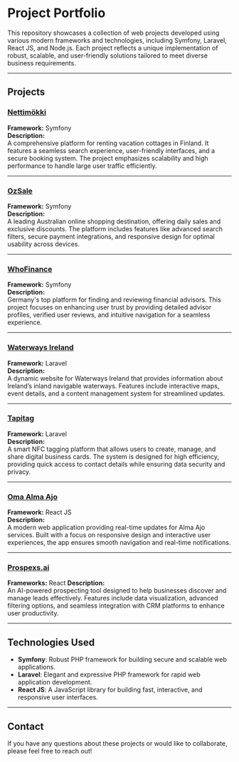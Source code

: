 # Project Portfolio

This repository showcases a collection of web projects developed using various modern frameworks and technologies, including Symfony, Laravel, React JS, and Node.js. Each project reflects a unique implementation of robust, scalable, and user-friendly solutions tailored to meet diverse business requirements.

---

## Projects

### [Nettimökki](https://www.nettimokki.com/)
**Framework:** Symfony  
**Description:**  
A comprehensive platform for renting vacation cottages in Finland. It features a seamless search experience, user-friendly interfaces, and a secure booking system. The project emphasizes scalability and high performance to handle large user traffic efficiently.

---

### [OzSale](https://www.ozsale.com.au/)
**Framework:** Symfony  
**Description:**  
A leading Australian online shopping destination, offering daily sales and exclusive discounts. The platform includes features like advanced search filters, secure payment integrations, and responsive design for optimal usability across devices.

---

### [WhoFinance](https://www.whofinance.de/)
**Framework:** Symfony  
**Description:**  
Germany's top platform for finding and reviewing financial advisors. This project focuses on enhancing user trust by providing detailed advisor profiles, verified user reviews, and intuitive navigation for a seamless experience.

---

### [Waterways Ireland](https://www.waterwaysireland.org/)
**Framework:** Laravel  
**Description:**  
A dynamic website for Waterways Ireland that provides information about Ireland’s inland navigable waterways. Features include interactive maps, event details, and a content management system for streamlined updates.

---

### [Tapitag](https://tapitag.co/)
**Framework:** Laravel  
**Description:**  
A smart NFC tagging platform that allows users to create, manage, and share digital business cards. The system is designed for high efficiency, providing quick access to contact details while ensuring data security and privacy.

---

### [Oma Alma Ajo](https://oma.almaajo.fi/)
**Framework:** React JS  
**Description:**  
A modern web application providing real-time updates for Alma Ajo services. Built with a focus on responsive design and interactive user experiences, the app ensures smooth navigation and real-time notifications.

---

### [Prospexs.ai](https://www.prospexs.ai/)
**Frameworks:** React
**Description:**  
An AI-powered prospecting tool designed to help businesses discover and manage leads effectively. Features include data visualization, advanced filtering options, and seamless integration with CRM platforms to enhance user productivity.

---

## Technologies Used
- **Symfony**: Robust PHP framework for building secure and scalable web applications.
- **Laravel**: Elegant and expressive PHP framework for rapid web application development.
- **React JS**: A JavaScript library for building fast, interactive, and responsive user interfaces.
---

## Contact
If you have any questions about these projects or would like to collaborate, please feel free to reach out!

